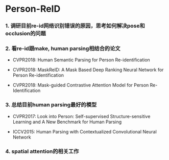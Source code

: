 # Person-ReID

### 1. 调研目前re-id网络识别错误的原因，思考如何解决pose和occlusion的问题

### 2. 看re-id跟make, human parsing相结合的论文

- CVPR2018: Human Semantic Parsing for Person Re-identification

- CVPR2018: MaskReID: A Mask Based Deep Ranking Neural Network for Person Re-identification

- CVPR2018: Mask-guided Contrastive Attention Model for Person Re-Identification

### 3. 总结目前human parsing最好的模型

- CVPR2017: Look into Person: Self-supervised Structure-sensitive Learning and A New Benchmark for Human Parsing

- ICCV2015: Human Parsing with Contextualized Convolutional Neural Network

### 4. spatial attention的相关工作
